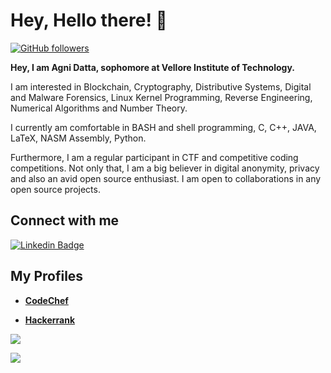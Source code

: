 # **Hey, Hello there! :wave:**

[![GitHub followers](https://img.shields.io/github/followers/datta-agni?label=Follow&style=social)](https://github.com/datta-agni/?tab=followers)

**Hey, I am Agni Datta, sophomore at Vellore Institute of Technology.**

I am interested in Blockchain, Cryptography, Distributive Systems, Digital and Malware Forensics, Linux Kernel Programming, Reverse Engineering, Numerical Algorithms and Number Theory.

I currently am comfortable in BASH and shell programming, C, C++, JAVA, LaTeX, NASM Assembly, Python.

Furthermore, I am a regular participant in CTF and competitive coding competitions. Not only that, I am a big believer in digital anonymity, privacy and also an avid open source enthusiast. I am open to collaborations in any open source projects.

## **Connect with me**

[![Linkedin Badge](https://img.shields.io/badge/-Agni-blue?style=for-the-badge-square&logo=Linkedin&logoColor=white&link=https://https://www.linkedin.com/in/agni-datta-3380b8163/)](https://www.linkedin.com/in/agni-datta-3380b8163/)

## **My Profiles**

- **[CodeChef](https://www.codechef.com/users/dattagni09)**

- **[Hackerrank](https://www.hackerrank.com/dattadunga)**

<img src="https://github-readme-stats.vercel.app/api?username=datta-agni&&show_icons=true&title_color=ffffff&icon_color=bb2acf&text_color=daf7dc&bg_color=151515">

![](https://komarev.com/ghpvc/?username=datta-agni&color=dc143c)
